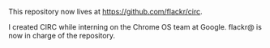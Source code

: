 This repository now lives at https://github.com/flackr/circ.

I created CIRC while interning on the Chrome OS team at Google. flackr@ is now in charge of the repository.
